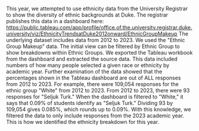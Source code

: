 This year, we attempted to use ethnicity data from the University Registrar to show the diversity of ethnic backgrounds at Duke. The registrar publishes this data in a dashboard here: https://public.tableau.com/app/profile/office.of.the.university.registrar.duke.university/viz/EthnicityTrendsatDuke2012onward/EthnicGroupMakeup
The underlying dataset includes data from 2012 to 2023. We used the "Ethnic Group Makeup" data. The initial view can be filtered by Ethnic Group to show breakdowns within Ethnic Groups.
We exported the Tableau workbook from the dashboard and extracted the source data. This data included numbers of how many people selected a given race or ethnicity by academic year.
Further examination of the data showed that the percentages shown in the Tableau dashboard are out of ALL responses from 2012 to 2023. 
For example, there were 109,054 responses for the ethnic group "White" from 2012 to 2023. From 2012 to 2023, there were 93 responses for "Seljuk Turk." When the dashboard is filtered to "White," it says that 0.09% of students identify as "Seljuk Turk." Dividing 93 by 109,054 gives 0.085%, which rounds up to 0.09%.
With this knowledge, we filtered the data to only include responses from the 2023 academic year. This is how we identified the ethnicity breakdown for this year.

